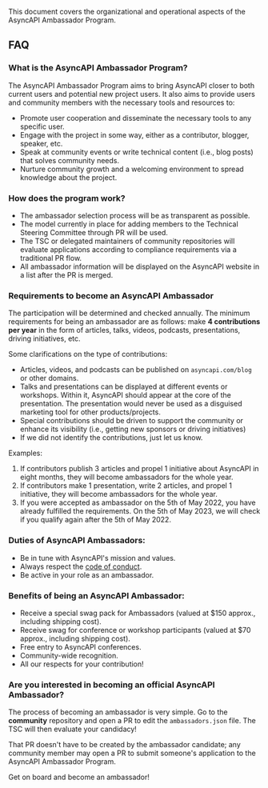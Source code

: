 This document covers the organizational and operational aspects of the AsyncAPI Ambassador Program.

## FAQ

### What is the AsyncAPI Ambassador Program?

The AsyncAPI Ambassador Program aims to bring AsyncAPI closer to both current users and potential new project users. It also aims to provide users and community members with the necessary tools and resources to:

- Promote user cooperation and disseminate the necessary tools to any specific user.
- Engage with the project in some way, either as a contributor, blogger, speaker, etc.
- Speak at community events or write technical content (i.e., blog posts) that solves community needs.
- Nurture community growth and a welcoming environment to spread knowledge about the project.

### How does the program work?

- The ambassador selection process will be as transparent as possible.
- The model currently in place for adding members to the Technical Steering Committee through PR will be used.
- The TSC or delegated maintainers of community repositories will evaluate applications according to compliance requirements via a traditional PR flow.
- All ambassador information will be displayed on the AsyncAPI website in a list after the PR is merged.

### Requirements to become an AsyncAPI Ambassador

The participation will be determined and checked annually. The minimum requirements for being an ambassador are as follows: make **4 contributions per year** in the form of articles, talks, videos, podcasts, presentations, driving initiatives, etc.

Some clarifications on the type of contributions:
    
   - Articles, videos, and podcasts can be published on `asyncapi.com/blog` or other domains. 
   - Talks and presentations can be displayed at different events or workshops. Within it, AsyncAPI should appear at the core of the presentation. The   presentation would never be used as a disguised marketing tool for other products/projects.
   - Special contributions should be driven to support the community or enhance its visibility (i.e., getting new sponsors or driving initiatives) 
   - If we did not identify the contributions, just let us know.
         
   Examples: 

   1. If contributors publish 3 articles and propel 1 initiative about AsyncAPI in eight months, they will become ambassadors for the whole year.
   2. If contributors make 1 presentation, write 2 articles, and propel 1 initiative, they will become ambassadors for the whole year.
   3. If you were accepted as ambassador on the 5th of May 2022, you have already fulfilled the requirements. On the 5th of May 2023, we will check if you qualify again after the 5th of May 2022.


### Duties of AsyncAPI Ambassadors:

- Be in tune with AsyncAPI's mission and values.
- Always respect the [code of conduct](https://github.com/asyncapi/.github/blob/master/CODE_OF_CONDUCT.md).
- Be active in your role as an ambassador.

### Benefits of being an AsyncAPI Ambassador:

- Receive a special swag pack for Ambassadors (valued at $150 approx., including shipping cost).
- Receive swag for conference or workshop participants (valued at $70 approx., including shipping cost).
- Free entry to AsyncAPI conferences.
- Community-wide recognition.
- All our respects for your contribution!

### Are you interested in becoming an official AsyncAPI Ambassador?

The process of becoming an ambassador is very simple. Go to the **community** repository and open a PR to edit the `ambassadors.json` file. The TSC will then evaluate your candidacy!

That PR doesn't have to be created by the ambassador candidate; any community member may open a PR to submit someone's application to the AsyncAPI Ambassador Program. 

Get on board and become an ambassador!

